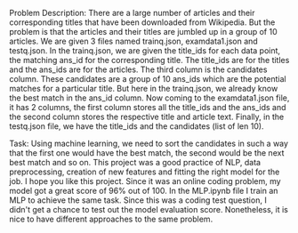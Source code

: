 Problem Description:
There are a large number of articles and their corresponding titles that have been downloaded from Wikipedia. But the problem is that the articles and their titles are jumbled up in a group of 10 articles. We are given 3 files named trainq.json, examdata1.json and testq.json. In the trainq.json, we are given the title_ids for each data point, the matching ans_id for the corresponding title. The title_ids are for the titles and the ans_ids are for the articles. The third column is the candidates column. These candidates are a group of 10 ans_ids which are the potential matches for a particular title. But here in the trainq.json, we already know the best match in the ans_id column. Now coming to the examdata1.json file, it has 2 columns, the first column stores all the title_ids and the ans_ids and the second column stores the respective title and article text. Finally, in the testq.json file, we have the title_ids and the candidates (list of len 10).

Task: Using machine learning, we need to sort the candidates in such a way that the first one would have the best match, the second would be the next best match and so on.
This project was a good practice of NLP, data preprocessing, creation of new features and fitting the right model for the job. I hope you like this project. Since it was an online coding problem, my model got a great score of 96% out of 100.
In the MLP.ipynb file I train an MLP to achieve the same task. Since this was a coding test question, I didn't get a chance to test out the model evaluation score. Nonetheless, it is nice to have different approaches to the same problem.
